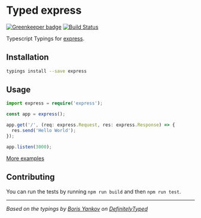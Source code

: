 # Typed express

[![Greenkeeper badge](https://badges.greenkeeper.io/types/npm-express.svg)](https://greenkeeper.io/)
[![Build Status](https://travis-ci.org/types/npm-express.svg?branch=master)](https://travis-ci.org/types/npm-express)

Typescript Typings for [express](https://github.com/expressjs/express).

## Installation
```sh
typings install --save express
```

## Usage

```ts
import express = require('express');

const app = express();

app.get('/', (req: express.Request, res: express.Response) => {
  res.send('Hello World');
});

app.listen(3000);
```

[More examples](./test)

## Contributing
You can run the tests by running `npm run build` and then `npm run test`.


---------------------------------------

_Based on the typings by [Boris Yankov](https://github.com/borisyankov) on [DefinitelyTyped](https://github.com/DefinitelyTyped/DefinitelyTyped)_

